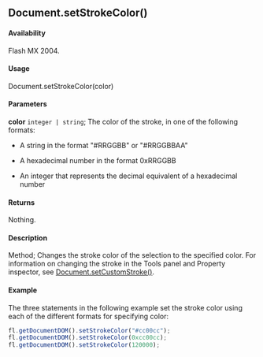 ## Document.setStrokeColor()

#### Availability

Flash MX 2004.

#### Usage

Document.setStrokeColor(color)

#### Parameters

**color** `integer | string`; The color of the stroke, in one of the following formats:

- A string in the format "#RRGGBB" or "#RRGGBBAA"

- A hexadecimal number in the format 0xRRGGBB

- An integer that represents the decimal equivalent of a hexadecimal number

#### Returns

Nothing.

#### Description

Method; Changes the stroke color of the selection to the specified color. For information on changing the stroke in the Tools panel and Property inspector, see [Document.setCustomStroke()](../Document_object/Document480.md).

#### Example

The three statements in the following example set the stroke color using each of the different formats for specifying color:

```javascript
fl.getDocumentDOM().setStrokeColor("#cc00cc");
fl.getDocumentDOM().setStrokeColor(0xcc00cc);
fl.getDocumentDOM().setStrokeColor(120000);
```
